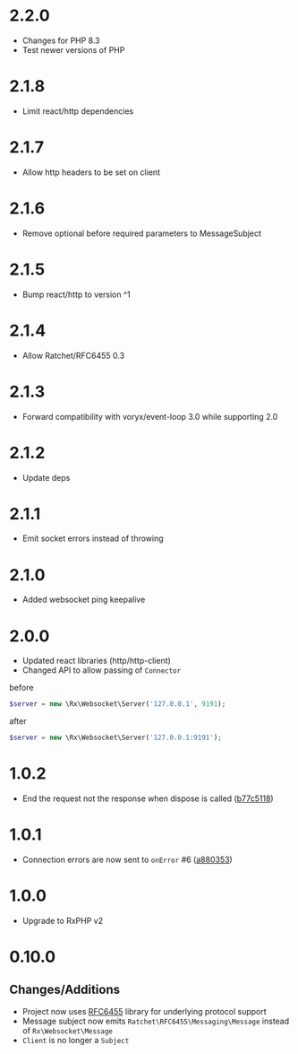 # 2.2.0

- Changes for PHP 8.3
- Test newer versions of PHP

# 2.1.8

- Limit react/http dependencies

# 2.1.7

- Allow http headers to be set on client

# 2.1.6

- Remove optional before required parameters to MessageSubject

# 2.1.5

- Bump react/http to version ^1

# 2.1.4

- Allow Ratchet/RFC6455 0.3

# 2.1.3

- Forward compatibility with voryx/event-loop 3.0 while supporting 2.0

# 2.1.2

- Update deps

# 2.1.1

- Emit socket errors instead of throwing

# 2.1.0

- Added websocket ping keepalive

# 2.0.0

- Updated react libraries (http/http-client)
- Changed API to allow passing of `Connector`

before
```PHP
$server = new \Rx\Websocket\Server('127.0.0.1', 9191);
```
after
```PHP
$server = new \Rx\Websocket\Server('127.0.0.1:9191');
```

# 1.0.2

- End the request not the response when dispose is called ([b77c5118](https://github.com/RxPHP/RxWebsocket/commit/b77c5118c14d34e034b19383974337aec05d787a))

# 1.0.1

- Connection errors are now sent to `onError` #6 ([a880353](https://github.com/RxPHP/RxWebsocket/commit/a88035322fea54638d67d67985e8f938200155cd))

# 1.0.0

- Upgrade to RxPHP v2

# 0.10.0

## Changes/Additions

- Project now uses [RFC6455](https://github.com/ratchetphp/RFC6455) library for underlying protocol support
- Message subject now emits `Ratchet\RFC6455\Messaging\Message` instead of `Rx\Websocket\Message`
- `Client` is no longer a `Subject`
